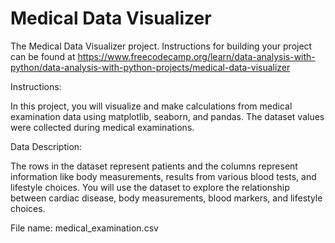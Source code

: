 # Medical Data Visualizer

The Medical Data Visualizer project. Instructions for building your project can be found at https://www.freecodecamp.org/learn/data-analysis-with-python/data-analysis-with-python-projects/medical-data-visualizer

Instructions:

In this project, you will visualize and make calculations from medical examination data using matplotlib, seaborn, and pandas. The dataset values were collected during medical examinations.


Data Description:

The rows in the dataset represent patients and the columns represent information like body measurements, results from various blood tests, and lifestyle choices. You will use the dataset to explore the relationship between cardiac disease, body measurements, blood markers, and lifestyle choices.

File name: medical_examination.csv